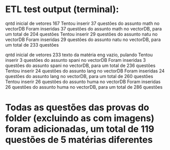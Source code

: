 # ETL test output (terminal):

 
 qntd inicial de vetores 167
Tentou inserir 37 questões do assunto math no vectorDB
Foram inseridas  37 questões do assunto math no vectorDB, para um total de 204 questões
Tentou inserir 29 questões do assunto natu no vectorDB
Foram inseridas  29 questões do assunto natu no vectorDB, para um total de 233 questões
 
 qntd inicial de vetores 233
texto da matéria eng vazio, pulando
Tentou inserir 3 questões do assunto spani no vectorDB
Foram inseridas  3 questões do assunto spani no vectorDB, para um total de 236 questões
Tentou inserir 24 questões do assunto lang no vectorDB
Foram inseridas  24 questões do assunto lang no vectorDB, para um total de 260 questões
Tentou inserir 26 questões do assunto huma no vectorDB
Foram inseridas  26 questões do assunto huma no vectorDB, para um total de 286 questões


# Todas as questões das provas do folder (excluindo as com imagens) foram adicionadas, um total de 119 questões de 5 matérias diferentes 
